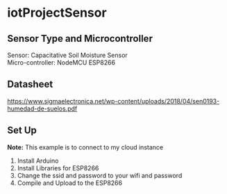 # iotProjectSensor

## Sensor Type and Microcontroller
Sensor: Capacitative Soil Moisture Sensor   
Micro-controller: NodeMCU ESP8266

## Datasheet
https://www.sigmaelectronica.net/wp-content/uploads/2018/04/sen0193-humedad-de-suelos.pdf

## Set Up
**Note:** This example is to connect to my cloud instance
1. Install Arduino
2. Install Libraries for ESP8266
3. Change the ssid and password to your wifi and password
4. Compile and Upload to the ESP8266
